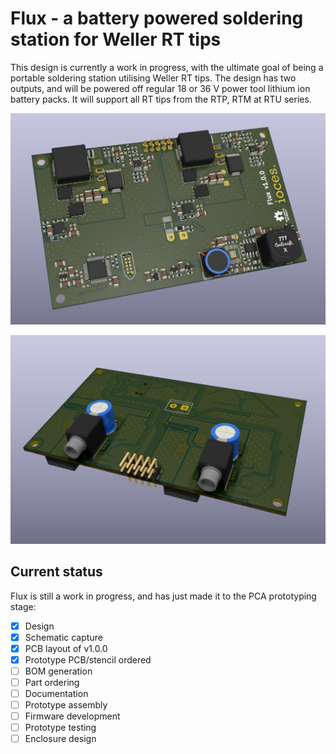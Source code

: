 # Flux - a battery powered soldering station for Weller RT tips

This design is currently a work in progress, with the ultimate goal of being a portable soldering station utilising Weller RT tips. The design has two outputs, and will be powered off regular 18 or 36 V power tool lithium ion battery packs. It will support all RT tips from the RTP, RTM at RTU series.

![Rendering of the Flux PCB from the top](documentation/main_pcb_render_top.png)

![Rendering of the Flux PCB from the bottom](documentation/main_pcb_render_bottom.png)

## Current status

Flux is still a work in progress, and has just made it to the PCA prototyping stage:

- [x] Design
- [x] Schematic capture
- [x] PCB layout of v1.0.0
- [x] Prototype PCB/stencil ordered
- [ ] BOM generation
- [ ] Part ordering
- [ ] Documentation
- [ ] Prototype assembly
- [ ] Firmware development
- [ ] Prototype testing
- [ ] Enclosure design